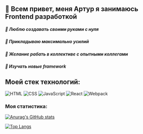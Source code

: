 ## 👋 Всем привет, меня Артур я занимаюсь Frontend разработкой

#####  🔨 Люблю создавать своими руками с нуля
##### 💪 Прикладываю максимально усилий 
##### 👫 Желание рабать в коллективе с опытными коллегами 
##### 📙 Изучать новые framework 

## Моей стек технологий:
![HTML](https://img.shields.io/badge/HTML5-2a2a2a?style=for-the-badge&logo=html5)
![CSS](https://img.shields.io/badge/CSS-2a2a2a?style=for-the-badge&logo=CSS3)
![JavaScript](https://img.shields.io/badge/JAVASCRIPT-2a2a2a?style=for-the-badge&logo=JavaScript)
![React](https://img.shields.io/badge/React-2a2a2a?style=for-the-badge&logo=React)
![Webpack](https://img.shields.io/badge/Webpack-2a2a2a?style=for-the-badge&logo=webpack)

### Моя статистика:
[![Anurag's GitHub stats](https://github-readme-stats.vercel.app/api?username=ArturMaksimenko1994&show_icons=true)](https://github.com/anuraghazra/github-readme-stats)

[![Top Langs](https://github-readme-stats.vercel.app/api/top-langs/?username=ArturMaksimenko1994&layout=compact)](https://github.com/anuraghazra/github-readme-stats)